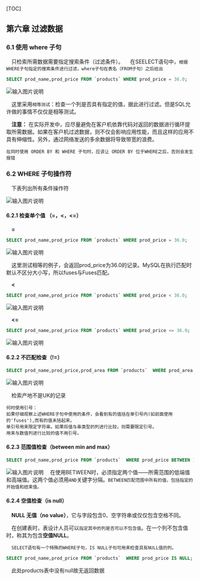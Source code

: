 [TOC]

## 第六章 过滤数据

### 6.1 使用 where 子句 

&emsp;只检索所需数据需要指定搜索条件（过滤条件）。
&emsp;在SEELECT语句中，`根据WHERE子句指定的搜索条件进行过滤，where子句在表名（FROM子句）之后给出`

```sql
SELECT prod_name,prod_price FROM `products` WHERE prod_price = 36.0;
```
![输入图片说明](https://images.gitee.com/uploads/images/2022/0620/135033_e42edfa6_8027319.png "Snipaste_2022-06-20_08-50-04.png")

&emsp;这里采用`相等测试`：检查一个列是否具有指定的值，据此进行过滤。但是SQL允许做的事情不仅仅是相等测试。

&emsp;**注意：** 在实际开发中，应尽量避免在客户机依靠代码对返回的数据进行循环提取所需数据。如果在客户机过滤数据，则不仅会影响应用性能，而且这样的应用不具有伸缩性。另外，通过网络发送的多余数据将导致带宽的浪费。

    在同时使用 ORDER BY 和 WHERE 子句时，应该让 ORDER BY 位于WHERE之后，否则会发生报错

### 6.2 WHERE 子句操作符 

&emsp;下表列出所有条件操作符


![输入图片说明](https://images.gitee.com/uploads/images/2022/0620/135053_390f74af_8027319.png "Snipaste_2022-06-20_09-06-46.png")

#### 6.2.1 检查单个值 （=，<，<=）

&emsp;**=**

```sql
SELECT prod_name,prod_price FROM `products` WHERE prod_price = 36.0;
```
![输入图片说明](https://images.gitee.com/uploads/images/2022/0620/135220_509f96c5_8027319.png "Snipaste_2022-06-20_08-50-04.png")

&emsp;这里测试相等的例子，会返回prod_price为36.0的记录。MySQL在执行匹配时默认不区分大小写，所以fuses与Fuses匹配。

&emsp;**<**
```sql
SELECT prod_name,prod_price FROM `products` WHERE prod_price < 36.0;
```
![输入图片说明](https://images.gitee.com/uploads/images/2022/0620/135243_a451d992_8027319.png "Snipaste_2022-06-20_09-15-55.png")

&emsp;**<=**
```sql
SELECT prod_name,prod_price FROM `products` WHERE prod_price <= 36.0;
```

![输入图片说明](https://images.gitee.com/uploads/images/2022/0620/135307_df609bbf_8027319.png "Snipaste_2022-06-20_09-17-51.png")

#### 6.2.2 不匹配检查（!=）

```sql
SELECT prod_name,prod_price,prod_area FROM `products`  WHERE prod_area != 'uk'; 
``` 
![输入图片说明](https://images.gitee.com/uploads/images/2022/0620/135323_9a59225c_8027319.png "Snipaste_2022-06-20_09-44-56.png")

&emsp;检索产地不是UK的记录

    何时使用引号：
    如果仔细观察上述WHERE子句中使用的条件，会看到有的值括在单引号内(如前面使用的'fuses'),而有的值未括起来。
    单引号用来限定字符串。如果将值与串类型的列进行比较，则需要限定引号。
    用来与数值列进行比较的值不用引号。

#### 6.2.3 范围值检查（between min and max）

```sql
SELECT prod_name,prod_price FROM `products`  WHERE prod_price BETWEEN 10 AND 100; 
``` 
![输入图片说明](https://images.gitee.com/uploads/images/2022/0620/135343_9cedc9db_8027319.png "Snipaste_2022-06-20_13-34-22.png")
&emsp;在使用BETWEEN时，必须指定两个值——所需范围的低端值和高端值。这两个值必须用`AND`关键字分隔。`BETWEEN匹配范围中所有的值，包括指定的开始值和结束值。`
#### 6.2.4 空值检查（is null）

&emsp;**NULL 无值（no value）**，它与字段包含0、空字符串或仅仅包含空格不同。

&emsp;在创建表时，表设计人员可以`指定其中的列是否可以不包含值`。在一个列不包含值时，称其为包含**空值NULL**。

&emsp;`SELECT语句有一个特殊的WHERE子句，IS NULL子句可用来检查具有NULL值的列。`
```sql
SELECT prod_name,prod_price FROM `products`  WHERE prod_price IS NULL; 
```
&emsp;此处products表中没有null故无返回数据
